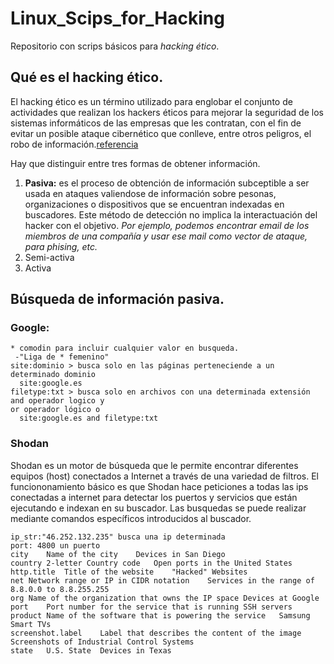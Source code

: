 # Linux_Scips_for_Hacking
Repositorio con scrips básicos para *hacking ético*.


## Qué es el hacking ético.

El hacking ético es un término utilizado para englobar el conjunto de actividades que realizan los hackers éticos para mejorar la seguridad de los sistemas informáticos de las empresas que les contratan, con el fin de evitar un posible ataque cibernético que conlleve, entre otros peligros, el robo de información.[referencia](https://www.obicex.es/blog/aprende-con-obicex/que-significa-ser-un-hacker-etico#:~:text=El%20hacking%20%C3%A9tico%20es%20un,peligros%2C%20el%20robo%20de%20informaci%C3%B3n)


Hay que distinguir entre tres formas de obtener información.
1. **Pasiva:** es el proceso de obtención de información subceptible a ser usada en ataques valiendose de información sobre pesonas, organizaciones o dispositivos que se encuentran indexadas en buscadores. Este método de detección no implica la interactuación del hacker con el objetivo. *Por ejemplo, podemos encontrar email de los miembros de una compañía y usar ese mail como vector de ataque, para phising, etc.*
2. Semi-activa
3. Activa

## Búsqueda de información pasiva.
### Google:
```
* comodin para incluir cualquier valor en busqueda.	
 -"Liga de * femenino"
site:dominio > busca solo en las páginas perteneciende a un determinado dominio
  site:google.es
filetype:txt > busca solo en archivos con una determinada extensión
and operador logico y
or operador lógico o
  site:google.es and filetype:txt

```
### Shodan
Shodan es un motor de búsqueda que le permite encontrar diferentes equipos (host) conectados a Internet a través de una variedad de filtros. El funciononamiento básico es que Shodan hace peticiones a todas las ips conectadas a internet para detectar los puertos y servicios que están ejecutando e indexan en su buscador. Las busquedas se puede realizar mediante comandos específicos introducidos al buscador.

```
ip_str:"46.252.132.235" busca una ip determinada
port: 4800 un puerto
city	Name of the city	Devices in San Diego
country	2-letter Country code	Open ports in the United States
http.title	Title of the website	"Hacked" Websites
net	Network range or IP in CIDR notation	Services in the range of 8.8.0.0 to 8.8.255.255
org	Name of the organization that owns the IP space	Devices at Google
port	Port number for the service that is running	SSH servers
product	Name of the software that is powering the service	Samsung Smart TVs
screenshot.label	Label that describes the content of the image	Screenshots of Industrial Control Systems
state	U.S. State	Devices in Texas
```
